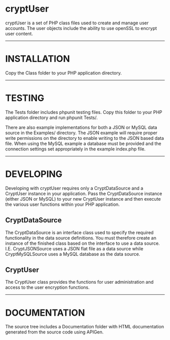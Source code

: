# cryptUser

cryptUser is a set of PHP class files used to create and manage user accounts.
The user objects include the ability to use openSSL to encrypt user content.

---------------------------------


# INSTALLATION

Copy the Class folder to your PHP application directory.

---------------------------------


# TESTING

The Tests folder includes phpunit testing files. Copy this folder to your PHP 
application directory and run phpunit Tests/.


There are also example implementations for both a JSON or MySQL data source in
the Examples/ directory. The JSON example will require proper write permissions
on the directory to enable writing to the JSON based data file. When using the
MySQL example a database must be provided and the connection settings set
appropriately in the example index.php file.

---------------------------------


# DEVELOPING

Developing with cryptUser requires only a CryptDataSource and a CryptUser 
instance in your application. Pass the CryptDataSource instance (either JSON or 
MySQL) to your new CryptUser instance and then execute the various user 
functions within your PHP application.


## CryptDataSource

The CryptDataSource is an interface class used to specify the required 
functionality in the data source definitions. You must therefore create an 
instance of the finished class based on the interface to use a data source.
I.E. CryptJSONSource uses a JSON flat file as a data source while 
CryptMySQLSource uses a MySQL database as the data source.


## CryptUser

The CryptUser class provides the functions for user administration and access 
to the user encryption functions.

---------------------------------

# DOCUMENTATION

The source tree includes a Documentation folder with HTML documentation generated
from the source code using APIGen.

